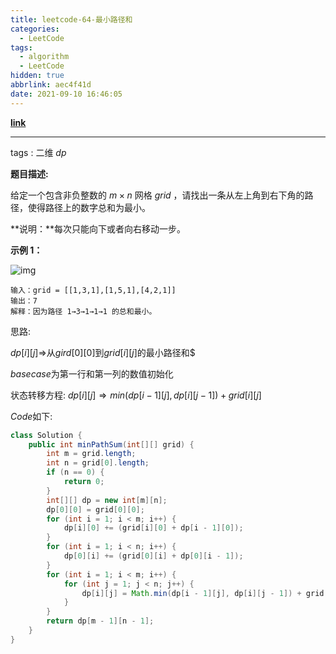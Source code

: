 ```yaml
---
title: leetcode-64-最小路径和
categories:
  - LeetCode
tags:
  - algorithm
  - LeetCode
hidden: true
abbrlink: aec4f41d
date: 2021-09-10 16:46:05
---
```


[**link**](https://leetcode-cn.com/problems/minimum-path-sum/submissions/)

<hr/>

tags : 二维 $dp$

**题目描述:**

给定一个包含非负整数的 $m\times n$ 网格 $grid$ ，请找出一条从左上角到右下角的路径，使得路径上的数字总和为最小。

**说明：**每次只能向下或者向右移动一步。

**示例 1：**

![img](https://gitee.com/cao_ziqiang/img/raw/master/20210910164749.jpeg)

```
输入：grid = [[1,3,1],[1,5,1],[4,2,1]]
输出：7
解释：因为路径 1→3→1→1→1 的总和最小。
```

思路:

$dp[i][j] \Rightarrow$从$gird[0][0]$到$grid[i][j]$的最小路径和$

$base case$为第一行和第一列的数值初始化

状态转移方程: $dp[i][j]\Rightarrow min(dp[i-1][j],dp[i][j-1])+grid[i][j]$

$Code$如下:

```java
class Solution {
    public int minPathSum(int[][] grid) {
        int m = grid.length;
        int n = grid[0].length;
        if (n == 0) {
            return 0;
        }
        int[][] dp = new int[m][n];
        dp[0][0] = grid[0][0];
        for (int i = 1; i < m; i++) {
            dp[i][0] += (grid[i][0] + dp[i - 1][0]);
        }
        for (int i = 1; i < n; i++) {
            dp[0][i] += (grid[0][i] + dp[0][i - 1]);
        }
        for (int i = 1; i < m; i++) {
            for (int j = 1; j < n; j++) {
                dp[i][j] = Math.min(dp[i - 1][j], dp[i][j - 1]) + grid[i][j];
            }
        }
        return dp[m - 1][n - 1];
    }
}
```

